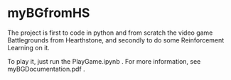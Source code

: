 # myBGfromHS
The project is first to code in python and from scratch the video game Battlegrounds from Hearthstone, and secondly to do some Reinforcement Learning on it.

To play it, just run the PlayGame.ipynb . 
For more information, see myBGDocumentation.pdf .
